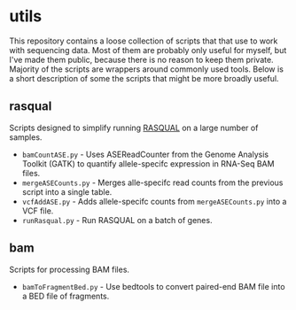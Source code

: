 # utils
This repository contains a loose collection of scripts that that use to work with sequencing data. Most of them are probably only useful for myself, but I've made them public, because there is no reason to keep them private. Majority of the scripts are wrappers around commonly used tools. Below is a short description of some the scripts that might be more broadly useful.

## rasqual
Scripts designed to simplify running [RASQUAL](https://github.com/dg13/rasqual) on a large number of samples. 
* `bamCountASE.py` - Uses ASEReadCounter from the Genome Analysis Toolkit (GATK) to quantify allele-specifc expression in RNA-Seq BAM files.
* `mergeASECounts.py` - Merges alle-specifc read counts from the previous script into a single table.
* `vcfAddASE.py` - Adds allele-specifc counts from `mergeASECounts.py` into a VCF file.
* `runRasqual.py` - Run RASQUAL on a batch of genes.

## bam
Scripts for processing BAM files.
* `bamToFragmentBed.py` - Use bedtools to convert paired-end BAM file into a BED file of fragments.
